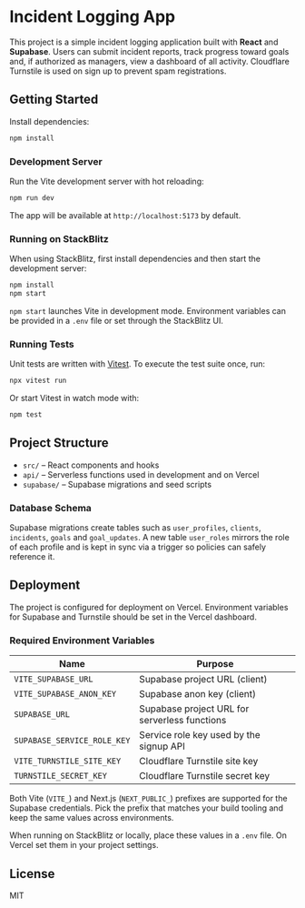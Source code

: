 # Incident Logging App

This project is a simple incident logging application built with **React** and **Supabase**. Users can submit incident reports, track progress toward goals and, if authorized as managers, view a dashboard of all activity. Cloudflare Turnstile is used on sign up to prevent spam registrations.

## Getting Started

Install dependencies:

```bash
npm install
```

### Development Server

Run the Vite development server with hot reloading:

```bash
npm run dev
```

The app will be available at `http://localhost:5173` by default.

### Running on StackBlitz

When using StackBlitz, first install dependencies and then start the development server:

```bash
npm install
npm start
```

`npm start` launches Vite in development mode. Environment variables can be provided in a `.env` file or set through the StackBlitz UI.

### Running Tests

Unit tests are written with [Vitest](https://vitest.dev/). To execute the test suite once, run:

```bash
npx vitest run
```

Or start Vitest in watch mode with:

```bash
npm test
```

## Project Structure

- `src/` – React components and hooks
- `api/` – Serverless functions used in development and on Vercel
- `supabase/` – Supabase migrations and seed scripts

### Database Schema

Supabase migrations create tables such as `user_profiles`, `clients`, `incidents`, `goals` and `goal_updates`. A new table `user_roles` mirrors the role of each profile and is kept in sync via a trigger so policies can safely reference it.

## Deployment

The project is configured for deployment on Vercel. Environment variables for Supabase and Turnstile should be set in the Vercel dashboard.

### Required Environment Variables

| Name | Purpose |
| --- | --- |
| `VITE_SUPABASE_URL` | Supabase project URL (client) |
| `VITE_SUPABASE_ANON_KEY` | Supabase anon key (client) |
| `SUPABASE_URL` | Supabase project URL for serverless functions |
| `SUPABASE_SERVICE_ROLE_KEY` | Service role key used by the signup API |
| `VITE_TURNSTILE_SITE_KEY` | Cloudflare Turnstile site key |
| `TURNSTILE_SECRET_KEY` | Cloudflare Turnstile secret key |

Both Vite (`VITE_`) and Next.js (`NEXT_PUBLIC_`) prefixes are supported for the
Supabase credentials. Pick the prefix that matches your build tooling and keep
the same values across environments.

When running on StackBlitz or locally, place these values in a `.env` file. On Vercel set them in your project settings.

## License

MIT
